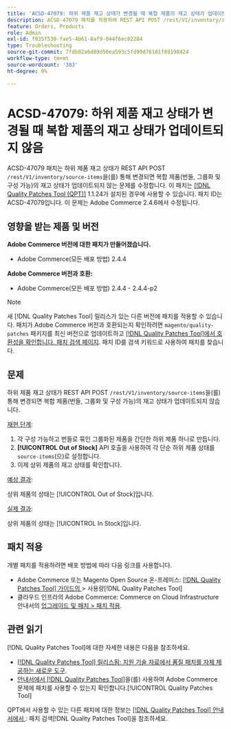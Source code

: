 ```yaml
---
title: 'ACSD-47079: 하위 제품 재고 상태가 변경될 때 복합 제품의 재고 상태가 업데이트되지 않음'
description: ACSD-47079 패치를 적용하여 REST API POST /rest/V1/inventory/source-items를 통해 하위 제품 재고 상태가 변경될 때 합성 제품(번들, 그룹화 및 구성 가능) 재고 상태가 업데이트되지 않는 Adobe Commerce 문제를 수정합니다.
feature: Orders, Products
role: Admin
exl-id: f035f530-fae5-4b61-8af9-044f6ec02284
type: Troubleshooting
source-git-commit: 7fdb02a6d89d50ea593c5fd99d78101f89198424
workflow-type: tm+mt
source-wordcount: '383'
ht-degree: 0%

---
```


# ACSD-47079: 하위 제품 재고 상태가 변경될 때 복합 제품의 재고 상태가 업데이트되지 않음

ACSD-47079 패치는 하위 제품 재고 상태가 REST API POST `/rest/V1/inventory/source-items`을(를) 통해 변경되면 복합 제품(번들, 그룹화 및 구성 가능)의 재고 상태가 업데이트되지 않는 문제를 수정합니다. 이 패치는 [[!DNL Quality Patches Tool (QPT)]](https://experienceleague.adobe.com/ko/docs/commerce-operations/tools/quality-patches-tool/quality-patches-tool-to-self-serve-quality-patches) 1.1.24가 설치된 경우에 사용할 수 있습니다. 패치 ID는 ACSD-47079입니다. 이 문제는 Adobe Commerce 2.4.6에서 수정됩니다.

## 영향을 받는 제품 및 버전

**Adobe Commerce 버전에 대한 패치가 만들어졌습니다.**

* Adobe Commerce(모든 배포 방법) 2.4.4

**Adobe Commerce 버전과 호환:**

* Adobe Commerce(모든 배포 방법) 2.4.4 - 2.4.4-p2

>[!NOTE]
>
>새 [!DNL Quality Patches Tool] 릴리스가 있는 다른 버전에 패치를 적용할 수 있습니다. 패치가 Adobe Commerce 버전과 호환되는지 확인하려면 `magento/quality-patches` 패키지를 최신 버전으로 업데이트하고 [[!DNL Quality Patches Tool]에서 호환성을 확인합니다. 패치 검색 페이지](https://experienceleague.adobe.com/tools/commerce-quality-patches/index.html?lang=ko). 패치 ID를 검색 키워드로 사용하여 패치를 찾습니다.

## 문제

하위 제품 재고 상태가 REST API POST `/rest/V1/inventory/source-items`을(를) 통해 변경되면 복합 제품(번들, 그룹화 및 구성 가능)의 재고 상태가 업데이트되지 않습니다.

<u>재현 단계</u>:

1. 각 구성 가능하고 번들로 묶인 그룹화된 제품을 간단한 하위 제품 하나로 만듭니다.
1. **[!UICONTROL Out of Stock]** API 호출을 사용하여 각 단순 하위 제품 상태를 `source-items`(으)로 설정합니다.
1. 이제 상위 제품의 재고 상태를 확인합니다.

<u>예상 결과</u>:

상위 제품의 상태는 [!UICONTROL Out of Stock]입니다.

<u>실제 결과</u>:

상위 제품의 상태는 [!UICONTROL In Stock]입니다.

## 패치 적용

개별 패치를 적용하려면 배포 방법에 따라 다음 링크를 사용합니다.

* Adobe Commerce 또는 Magento Open Source 온-프레미스: [[!DNL Quality Patches Tool]  가이드의 ](/help/tools/quality-patches-tool/usage.md)> 사용량[!DNL Quality Patches Tool]
* 클라우드 인프라의 Adobe Commerce: Commerce on Cloud Infrastructure 안내서의 [업그레이드 및 패치 > 패치 적용](https://experienceleague.adobe.com/docs/commerce-cloud-service/user-guide/develop/upgrade/apply-patches.html?lang=ko).

## 관련 읽기

[!DNL Quality Patches Tool]에 대한 자세한 내용은 다음을 참조하세요.

* [[!DNL Quality Patches Tool] 릴리스됨: 지원 기술 자료에서 품질 패치를 자체 제공하는 새로운 도구](https://experienceleague.adobe.com/ko/docs/commerce-operations/tools/quality-patches-tool/quality-patches-tool-to-self-serve-quality-patches).
* [ 안내서에서  [!DNL Quality Patches Tool]](/help/tools/quality-patches-tool/patches-available-in-qpt/check-patch-for-magento-issue-with-magento-quality-patches.md)을(를) 사용하여 Adobe Commerce 문제에 패치를 사용할 수 있는지 확인합니다.[!UICONTROL Quality Patches Tool]


QPT에서 사용할 수 있는 다른 패치에 대한 정보는 [[!DNL Quality Patches Tool] 안내서에서 ](https://experienceleague.adobe.com/tools/commerce-quality-patches/index.html?lang=ko): 패치 검색[!DNL Quality Patches Tool]을 참조하세요.
